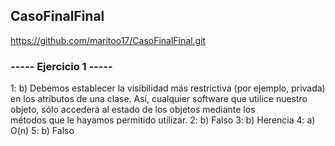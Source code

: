 ## CasoFinalFinal
https://github.com/maritoo17/CasoFinalFinal.git


### ----- Ejercicio 1 -----
1: b)    Debemos establecer la visibilidad más restrictiva (por ejemplo, privada) en los atributos de una clase. Así, cualquier software que utilice nuestro objeto, sólo accederá al estado de los objetos mediante los     
         métodos que le hayamos permitido utilizar.
2: b)    Falso
3: b)    Herencia
4: a)    O(n)
5: b)    Falso



